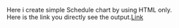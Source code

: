 Here i create simple Schedule chart by using HTML only.<br>
Here is the link you directly see the output.[Link](http://127.0.0.1:5500/time%20table/index.html)

